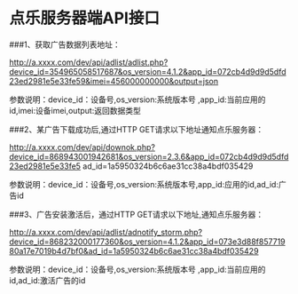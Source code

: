 点乐服务器端API接口
===================
###1、获取广告数据列表地址：

http://a.xxxx.com/dev/api/adlist/adlist.php?device_id=354965058517687&os_version=4.1.2&app_id=072cb4d9d9d5dfd23ed2981e5e33fe59&imei=456000000000&output=json

参数说明：device_id：设备号,os_version:系统版本号 ,app_id:当前应用的id,imei:设备imei,output:返回数据类型
 
 
###2、某广告下载成功后,通过HTTP GET请求以下地址通知点乐服务器：
 
http://a.xxxx.com/dev/api/downok.php?device_id=868943001942681&os_version=2.3.6&app_id=072cb4d9d9d5dfd23ed2981e5e33fe5  ad_id=1a5950324b6c6ae31cc38a4bdf035429
 
参数说明：device_id：设备号,os_version:系统版本号,app_id:应用的id,ad_id:广告id


###3、广告安装激活后，通过HTTP GET请求以下地址,通知点乐服务器：
  
http://a.xxxx.com/dev/api/adlist/adnotify_storm.php?device_id=868232000177360&os_version=4.1.2&app_id=073e3d88f85771980a17e7019b4d7bf0&ad_id=1a5950324b6c6ae31cc38a4bdf035429
  
参数说明：device_id：设备号,os_version:系统版本号 ,app_id:当前应用的id,ad_id:激活广告的id

